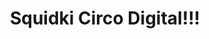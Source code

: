 ---
slug: squidki-circo-digital
title: Squidki Circo Digital!!!
description: "Squidki Circo Digital!!! is an exciting online game. Play for free directly in your browser!"
icon: /images/new_mods/Sprunki Circo Digital!!!.png
url: https://wowtbc.net/sprunkin/sprunki-circo-digital/index.html
previewImage: /images/new_mods/Sprunki Circo Digital!!!.png
type: new mods

# SEO配置
seo:
  title: "Squidki Circo Digital!!! - Play Free Online Game | Fun Browser Games"
  description: "Squidki Circo Digital!!! - Play this fun online game for free in your browser. No download required!"
  ogImage: "/images/new_mods/Sprunki Circo Digital!!!.png"
  keywords: "squidki-circo-digital, online game, browser game, free game, new mods game, play online"

videoUrls:
  - https://www.youtube.com/embed/example1
  - https://www.youtube.com/embed/example2

whyPlay:
  title: "Why Play Squidki Circo Digital!!!?"
  items:
    - "Immersive Gameplay: Squidki Circo Digital!!! offers an engaging and immersive gaming experience that will keep you entertained for hours"
    - "Challenging Levels: Test your skills with increasingly difficult challenges and obstacles"
    - "Beautiful Graphics: Enjoy stunning visuals and smooth animations that bring the game world to life"
    - "Regular Updates: New content and features are added regularly to keep the game fresh and exciting"
    - "Free to Play: Experience all the fun without spending a penny"
    - "Community Features: Connect with other players, share strategies, and compete for high scores"
    - "Cross-Platform: Play on any device with a web browser, no downloads required"

features:
  title: "Key Features of Squidki Circo Digital!!!"
  image: "/images/new_mods/Sprunki Circo Digital!!!.png"
  items:
    - "Intuitive Controls: Easy to learn controls make Squidki Circo Digital!!! accessible for players of all skill levels"
    - "Multiple Game Modes: Enjoy various gameplay options that provide different challenges and experiences"
    - "Character Customization: Personalize your gaming experience with unique characters and items"
    - "Achievement System: Complete special tasks to earn rewards and recognition"
    - "Leaderboards: Compete with players worldwide and see who can achieve the highest scores"

characteristics:
  title: "Game Characteristics"
  image: "/images/new_mods/Sprunki Circo Digital!!!.png"
  items:
    - "Genre: New mods game with elements of strategy and skill"
    - "Difficulty: Suitable for both casual gamers and those seeking a challenge"
    - "Play Time: Quick sessions or extended gameplay, depending on your preference"
    - "Art Style: Vibrant and engaging visuals that enhance the gaming experience"
    - "Sound Design: Immersive audio that complements the gameplay perfectly"

info: "Squidki Circo Digital!!! is an exciting online game that offers players a unique and engaging gaming experience. With its intuitive controls, stunning visuals, and challenging gameplay, Squidki Circo Digital!!! provides hours of entertainment for players of all ages and skill levels. Whether you're looking for a quick gaming session during a break or an extended play session, Squidki Circo Digital!!! delivers an immersive experience that will keep you coming back for more. The game features multiple levels of increasing difficulty, ensuring that players are constantly challenged as they progress. With regular updates adding new content and features, Squidki Circo Digital!!! remains fresh and exciting, providing endless entertainment options for its growing community of players."

howToPlayIntro: "Welcome to Squidki Circo Digital!!!! This guide will walk you through the basics and help you master the game. Whether you're a beginner or looking to improve your skills, these tips and instructions will enhance your gaming experience."

howToPlaySteps:
  - title: "Getting Started"
    description: "Begin your Squidki Circo Digital!!! adventure by familiarizing yourself with the controls. Use your keyboard or mouse to navigate through the game interface. The tutorial will guide you through the basic mechanics and help you understand the objectives."
  - title: "Understanding the Objectives"
    description: "In Squidki Circo Digital!!!, your main goal is to progress through levels by completing specific objectives. Each level presents unique challenges that require different strategies and approaches."
  - title: "Mastering the Controls"
    description: "Practice using the controls to improve your precision and reaction time. Squidki Circo Digital!!! requires quick reflexes and strategic thinking to overcome obstacles and defeat opponents."
  - title: "Utilizing Power-ups"
    description: "Collect power-ups throughout the game to enhance your abilities and overcome difficult challenges. Each power-up offers unique advantages that can be crucial for success."
  - title: "Developing Strategies"
    description: "As you progress in Squidki Circo Digital!!!, develop effective strategies for different scenarios. Analyze patterns, anticipate challenges, and adapt your approach to maximize your performance."

faq:
  title: "Frequently Asked Questions about Squidki Circo Digital!!!"
  items:
    - question: "Is Squidki Circo Digital!!! free to play?"
      answer: "Yes, Squidki Circo Digital!!! is completely free to play directly in your web browser. No downloads or purchases are required to enjoy the full game experience."
    - question: "Can I play Squidki Circo Digital!!! on mobile devices?"
      answer: "Yes, Squidki Circo Digital!!! is optimized for both desktop and mobile play. You can enjoy the game on any device with a web browser and internet connection."
    - question: "Are there any in-game purchases?"
      answer: "While Squidki Circo Digital!!! is free to play, there may be optional in-game purchases available for cosmetic items or additional features that don't affect core gameplay."
    - question: "How often is Squidki Circo Digital!!! updated?"
      answer: "The developers regularly update Squidki Circo Digital!!! with new content, features, and improvements based on player feedback and game performance."
    - question: "Can I play Squidki Circo Digital!!! offline?"
      answer: "Currently, Squidki Circo Digital!!! requires an internet connection to play as it's a browser-based online game."
    - question: "Is Squidki Circo Digital!!! suitable for children?"
      answer: "Yes, Squidki Circo Digital!!! is designed to be family-friendly and suitable for players of all ages."
    - question: "How do I report bugs or issues?"
      answer: "If you encounter any problems while playing Squidki Circo Digital!!!, you can report them through the game's support page or contact the developers directly through their website."
    - question: "Still Have Questions?"
      answer: "If you have additional questions about Squidki Circo Digital!!! that aren't covered in this FAQ, please visit our support center or contact our customer service team for assistance."
---